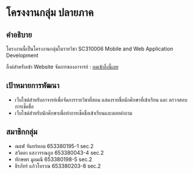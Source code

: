 # โครงงานกลุ่ม ปลายภาค

## คำอธิบาย
โครงงานนี้เป็นโครงงานกลุ่มในรายวิชา SC310006 Mobile and Web Application Development

ลิ้งค์สำหรับเข้า Website จัดการของอาจารย์ : [กดเข้าลิ้งนี้เลย](https://6533801951.github.io/MoblieWebProject/Web/index.html)

## เป้าหมายการพัฒนา
- เว็บไซต์สำหรับอาจารย์เพื่อจัดการรายวิชาที่สอน แสดงรายชื่อนักศึกษาที่เข้าเรียน และ ตรวจสอบการเช็คชื่อ
- เว็บไซต์สำหรับนักศึกษาเพื่อทำการเช็คชื่อเข้าเรียนและตอยคำถาม        

## สมาชิกกลุ่ม
- ณธฬ     จันทร์หอม    653380195-1   sec.2
- สวิตตา แสงวรรณกูล  653380043-4   sec.2
- ทักษพร  มูลมณี  653380198-5  sec.2
- ธีรภัทร์  แก้วโบราณ  653380203-8  sec.2

